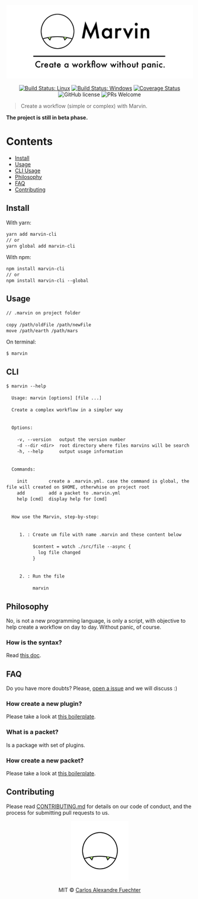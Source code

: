 <p align="center">
  <img src="media/logo_slogan.png" />
</p>

<p align="center">
  <a href="https://travis-ci.org/marvin-js/marvin"><img src="https://travis-ci.org/marvin-js/marvin.svg?branch=master" alt="Build Status: Linux" /></a>
  <a href="https://ci.appveyor.com/project/alexandref93/marvin-yxg1f"><img src="https://ci.appveyor.com/api/projects/status/fp3rxxadd0ss2vn5?svg=true" alt="Build Status: Windows" /></a>
  <a href="https://coveralls.io/github/marvin-js/marvin?branch=master"><img src="https://coveralls.io/repos/github/marvin-js/marvin/badge.svg?branch=master" alt="Coverage Status" /></a>
  <img src="https://img.shields.io/badge/license-MIT-blue.svg" alt="GitHub license" />
  <img src="https://img.shields.io/badge/PRs-welcome-brightgreen.svg" alt="PRs Welcome" />
</p>

> Create a workflow (simple or complex) with Marvin.

**The project is still in beta phase.**

# Contents

- [Install](#install)
- [Usage](#usage)
- [CLI Usage](#cli)
- [Philosophy](#philosophy)
- [FAQ](#faq)
- [Contributing](#contributing)

## Install

With yarn:

```
yarn add marvin-cli
// or
yarn global add marvin-cli
````

With npm:

```
npm install marvin-cli
// or
npm install marvin-cli --global
```

## Usage

```
// .marvin on project folder

copy /path/oldFile /path/newFile
move /path/earth /path/mars
```

On terminal:
```
$ marvin
```

## CLI

```shellscript
$ marvin --help

  Usage: marvin [options] [file ...]

  Create a complex workflow in a simpler way


  Options:

    -v, --version   output the version number
    -d --dir <dir>  root directory where files marvins will be search
    -h, --help      output usage information


  Commands:

    init        create a .marvin.yml. case the command is global, the file will created on $HOME, otherwhise on project root
    add         add a packet to .marvin.yml
    help [cmd]  display help for [cmd]


  How use the Marvin, step-by-step:


     1. : Create um file with name .marvin and these content below

          $content = watch ./src/file --async {
            log file changed
          }


     2. : Run the file

          marvin
```

## Philosophy

No, is not a new programming language, is only a script, with objective to help create a workflow on day to day. Without panic, of course.

### How is the syntax?

Read [this doc](docs/how-is-syntax.md).

## FAQ

Do you have more doubts? Please, [open a issue](https://github.com/marvin-js/marvin/issues/new) and we will discuss :)

### How create a new plugin?

Please take a look at [this boilerplate](https://github.com/marvin-js/boilerplate-marvin-plugin).

### What is a packet?

Is a package with set of plugins.

### How create a new packet?

Please take a look at [this boilerplate](https://github.com/marvin-js/boilerplate-marvin-packet).

## Contributing

Please read [CONTRIBUTING.md](.github/CONTRIBUTING.md) for details on our code of conduct, and the process for submitting pull requests to us.

<p align="center">
  <img src="media/logo.png" / >
</p>

<p align="center">
 MIT © <a href="https://github.com/alexandref93">Carlos Alexandre Fuechter</a>
</p>
